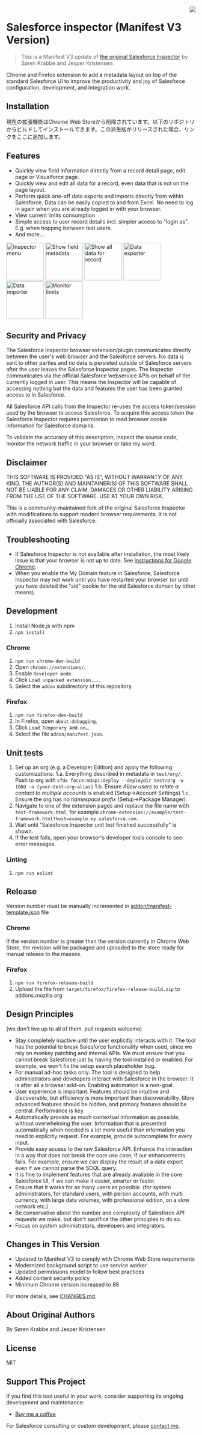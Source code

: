 <img src="https://raw.githubusercontent.com/sorenkrabbe/Chrome-Salesforce-inspector/master/addon/icon128.png" align="right">

# Salesforce inspector (Manifest V3 Version)

> This is a Manifest V3 update of [the original Salesforce Inspector](https://github.com/sorenkrabbe/Chrome-Salesforce-inspector) by Søren Krabbe and Jesper Kristensen.

Chrome and Firefox extension to add a metadata layout on top of the standard Salesforce UI to improve the productivity and joy of Salesforce configuration, development, and integration work.

Installation
------------

現在の拡張機能はChrome Web Storeから削除されています。以下のリポジトリからビルドしてインストールできます。この派生版がリリースされた場合、リンクをここに追加します。

Features
-----
* Quickly view field information directly from a record detail page, edit page or Visualforce page.
* Quickly view and edit all data for a record, even data that is not on the page layout.
* Perform quick one-off data exports and imports directly from within Salesforce. Data can be easily copied to and from Excel. No need to log in again when you are already logged in with your browser.
* View current limits consumption
* Simple access to user record details incl. simpler access to "login as". E.g. when hopping between test users.
* And more...

<img alt="Inspector menu" src="https://raw.githubusercontent.com/sorenkrabbe/Chrome-Salesforce-inspector/master/docs/screenshots/1.png" height="100">
<img alt="Show field metadata" src="https://raw.githubusercontent.com/sorenkrabbe/Chrome-Salesforce-inspector/master/docs/screenshots/2.png" height="100">
<img alt="Show all data for record" src="https://raw.githubusercontent.com/sorenkrabbe/Chrome-Salesforce-inspector/master/docs/screenshots/3.png" height="100">
<img alt="Data exporter" src="https://raw.githubusercontent.com/sorenkrabbe/Chrome-Salesforce-inspector/master/docs/screenshots/4.png" height="100">
<img alt="Data importer" src="https://raw.githubusercontent.com/sorenkrabbe/Chrome-Salesforce-inspector/master/docs/screenshots/5.png" height="100">
<img alt="Monitor limits" src="https://raw.githubusercontent.com/sorenkrabbe/Chrome-Salesforce-inspector/master/docs/screenshots/6.png" height="100">

Security and Privacy
-----
The Salesforce Inspector browser extension/plugin communicates directly between the user's web browser and the Salesforce servers. No data is sent to other parties and no data is persisted outside of Salesforce servers after the user leaves the Salesforce Inspector pages.
The Inspector communicates via the official Salesforce webservice APIs on behalf of the currently logged in user. This means the Inspector will be capable of accessing nothing but the data and features the user has been granted access to in Salesforce.

All Salesforce API calls from the Inspector re-uses the access token/session used by the browser to access Salesforce. To acquire this access token the Salesforce Inspector requires permission to read browser cookie information for Salesforce domains.

To validate the accuracy of this description, inspect the source code, monitor the network traffic in your browser or take my word.

Disclaimer
-----
THIS SOFTWARE IS PROVIDED "AS IS", WITHOUT WARRANTY OF ANY KIND. THE AUTHOR(S) AND MAINTAINER(S) OF THIS SOFTWARE SHALL NOT BE LIABLE FOR ANY CLAIM, DAMAGES OR OTHER LIABILITY ARISING FROM THE USE OF THE SOFTWARE. USE AT YOUR OWN RISK.

This is a community-maintained fork of the original Salesforce Inspector with modifications to support modern browser requirements. It is not officially associated with Salesforce.

Troubleshooting
-----
* If Salesforce Inspector is not available after installation, the most likely issue is that your browser is not up to date. See [instructions for Google Chrome](https://productforums.google.com/forum/#!topic/chrome/YK1-o4KoSjc).
* When you enable the My Domain feature in Salesforce, Salesforce Inspector may not work until you have restarted your browser (or until you have deleted the "sid" cookie for the old Salesforce domain by other means).

Development
-----

1. Install Node.js with npm
2. `npm install`

### Chrome
1. `npm run chrome-dev-build`
2. Open `chrome://extensions/`.
3. Enable `Developer mode`.
4. Click `Load unpacked extension...`.
5. Select the `addon` subdirectory of this repository.

### Firefox

1. `npm run firefox-dev-build`
2. In Firefox, open `about:debugging`.
3. Click `Load Temporary Add-on…`.
4. Select the file `addon/manifest.json`.

Unit tests
-----
1. Set up an org (e.g. a Developer Edition) and apply the following customizations:
   1.a. Everything described in metadata in `test/org/`. Push to org with `sfdx force:mdapi:deploy --deploydir test/org -w 1000 -u [your-test-org-alias]`
   1.b. Ensure _Allow users to relate a contact to multiple accounts_ is enabled (Setup→Account Settings)
   1.c. Ensure the org has no _namespace prefix_ (Setup→Package Manager)
2. Navigate to one of the extension pages and replace the file name with `test-framework.html`, for example `chrome-extension://example/test-framework.html?host=example.my.salesforce.com`.
3. Wait until "Salesforce Inspector unit test finished successfully" is shown.
4. If the test fails, open your browser's developer tools console to see error messages.

### Linting

1. `npm run eslint`

Release
-------
Version number must be manually incremented in [addon/manifest-template.json](addon/manifest-template.json) file

### Chrome

If the version number is greater than the version currently in Chrome Web Store, the revision will be packaged and uploaded to the store ready for manual release to the masses.

### Firefox

1. `npm run firefox-release-build`
2. Upload the file from `target/firefox/firefox-release-build.zip` to addons.mozilla.org

Design Principles
-----
(we don't live up to all of them. pull requests welcome)
* Stay completely inactive until the user explicitly interacts with it. The tool has the potential to break Salesforce functionality when used, since we rely on monkey patching and internal APIs. We must ensure that you cannot break Salesforce just by having the tool installed or enabled. For example, we won't fix the setup search placeholder bug.
* For manual ad-hoc tasks only. The tool is designed to help administrators and developers interact with Salesforce in the browser. It is after all a browser add-on. Enabling automation is a non-goal.
* User experience is important. Features should be intuitive and discoverable, but efficiency is more important than discoverability. More advanced features should be hidden, and primary features should be central. Performance is key.
* Automatically provide as much contextual information as possible, without overwhelming the user. Information that is presented automatically when needed is a lot more useful than information you need to explicitly request. For example, provide autocomplete for every input.
* Provide easy access to the raw Salesforce API. Enhance the interaction in a way that does not break the core use case, if our enhancements fails. For example, ensure we can display the result of a data export even if we cannot parse the SOQL query.
* It is fine to implement features that are already available in the core Salesforce UI, if we can make it easier, smarter or faster.
* Ensure that it works for as many users as possible. (for system administrators, for standard users, with person accounts, with multi currency, with large data volumes, with professional edition, on a slow network etc.)
* Be conservative about the number and complexity of Salesforce API requests we make, but don't sacrifice the other principles to do so.
* Focus on system administrators, developers and integrators.

Changes in This Version
-----
* Updated to Manifest V3 to comply with Chrome Web Store requirements
* Modernized background script to use service worker
* Updated permissions model to follow best practices
* Added content security policy
* Minimum Chrome version increased to 88

For more details, see [CHANGES.md](CHANGES.md).

About Original Authors
-----
By Søren Krabbe and Jesper Kristensen

License
-----
MIT

Support This Project
-----
If you find this tool useful in your work, consider supporting its ongoing development and maintenance:

- [Buy me a coffee](https://buymeacoffee.com/yulikepython)

For Salesforce consulting or custom development, please [contact me](mailto:your.actual.email@example.com).

